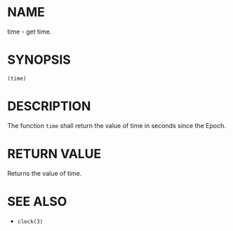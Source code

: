 # NAME
time - get time.

# SYNOPSIS

    (time)

# DESCRIPTION
The function `time` shall return the value of time in seconds since the Epoch.

# RETURN VALUE
Returns the value of time.

# SEE ALSO
- `clock(3)`
